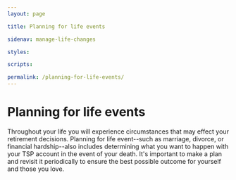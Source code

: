 ```yaml
---
layout: page

title: Planning for life events

sidenav: manage-life-changes

styles:

scripts:

permalink: /planning-for-life-events/
---
```

# Planning for life events

Throughout your life you will experience circumstances that may effect your retirement decisions. Planning for life event--such as marriage, divorce, or financial hardship--also includes determining what you want to happen with your TSP account in the event of your death. It's important to make a plan and revisit it periodically to ensure the best possible outcome for yourself and those you love.


<!-- CONTENT END -->
